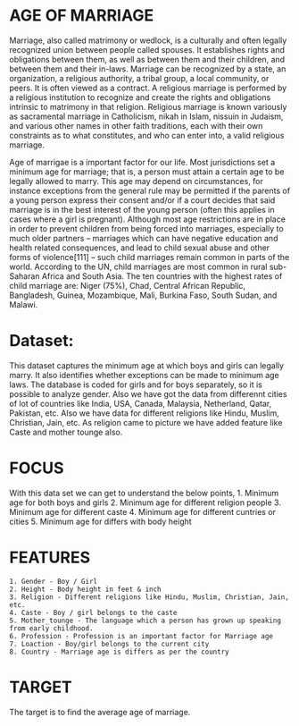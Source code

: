 # AGE OF MARRIAGE

Marriage, also called matrimony or wedlock, is a culturally and often legally recognized union between people called spouses. It establishes rights and obligations between them, as well as between them and their children, and between them and their in-laws. Marriage can be recognized by a state, an organization, a religious authority, a tribal group, a local community, or peers. It is often viewed as a contract. A religious marriage is performed by a religious institution to recognize and create the rights and obligations intrinsic to matrimony in that religion. Religious marriage is known variously as sacramental marriage in Catholicism, nikah in Islam, nissuin in Judaism, and various other names in other faith traditions, each with their own constraints as to what constitutes, and who can enter into, a valid religious marriage.

Age of marrigae is a important factor for our life. Most jurisdictions set a minimum age for marriage; that is, a person must attain a certain age to be legally allowed to marry. This age may depend on circumstances, for instance exceptions from the general rule may be permitted if the parents of a young person express their consent and/or if a court decides that said marriage is in the best interest of the young person (often this applies in cases where a girl is pregnant). Although most age restrictions are in place in order to prevent children from being forced into marriages, especially to much older partners – marriages which can have negative education and health related consequences, and lead to child sexual abuse and other forms of violence[111] – such child marriages remain common in parts of the world. According to the UN, child marriages are most common in rural sub-Saharan Africa and South Asia. The ten countries with the highest rates of child marriage are: Niger (75%), Chad, Central African Republic, Bangladesh, Guinea, Mozambique, Mali, Burkina Faso, South Sudan, and Malawi.

# Dataset:

This dataset captures the minimum age at which boys and girls can legally marry. It also identifies whether exceptions can be made to minimum age laws. The database is coded for girls and for boys separately, so it is possible to analyze gender. Also we have got the data from differennt cities of lot of countries like India, USA, Canada, Malaysia, Netherland, Qatar, Pakistan, etc. Also we have data for different religions like Hindu, Muslim, Christian, Jain, etc. As religion came to picture we have added feature like Caste and mother tounge also.

# FOCUS
With this data set we can get to understand the below points,
    1. Minimum age for both boys and girls
    2. Minimum age for different religion people
    3. Minimum age for different caste 
    4. Minimum age for different cuntries or cities
    5. Minimum age for differs with body height
 
# FEATURES
    1. Gender - Boy / Girl
    2. Height - Body height in feet & inch
    3. Religion - Different religions like Hindu, Muslim, Christian, Jain, etc.
    4. Caste - Boy / girl belongs to the caste
    5. Mother_tounge - The language which a person has grown up speaking from early childhood.
    6. Profession - Profession is an important factor for Marriage age 
    7. Loaction - Boy/girl belongs to the current city
    8. Country - Marriage age is differs as per the country
 
 # TARGET
 The target is to find the average age of marriage.

